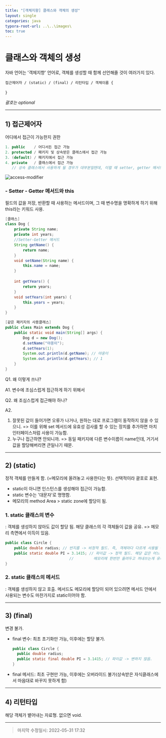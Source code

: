 ```yaml
---
title: "[객체지향] 클래스와 객체의 생성"
layout: single
categories: java
typora-root-url: ..\..\images\
toc: true
---
```


# 클래스와 객체의 생성



자바 언어는 '객체지향' 언어로, 객체를 생성할 때 함께 선언해줄 것이 여러가지 있다.

```
접근제어자 / (static) / (final) / 리턴타입 / 객체이름 {

}
```

*괄호는 optional*

------



## 1) 접근제어자

어디에서 접근이 가능한지 권한

```java
1. public    / 어디서든 접근 가능
2. protected / 패키지 및 상속받은 클래스에서 접근 가능
3. (default) / 패키지에서 접근 가능
4. private   / 클래스에서 접근 가능 
   // 상속 클래스에서 사용하게 될 경우가 대부분일텐데, 이럴 때 setter, getter 메서드 활용
```

![access-modifier](..\..\images\access-modifier.PNG)

### - Setter - Getter 메서드와 this

필드의 값을 저장, 반환할 때 사용하는 메서드이며, 그 때 변수명을 명확하게 하기 위해 this라는 키워드 사용.

```java
[클래스]
class Dog {
    private String name;
    private int years;
    //Setter-Getter 메서드
    String getName() {
        return name;
    }
    void setName(String name) {
        this.name = name;
    }
    
    int getYears() {
        return years;
    }
    void setYears(int years) {
        this.years = years;
    }
}
```

```java
[같은 패키지의 사용클래스]
public class Main extends Dog {
	public static void main(String[] args) {
        Dog d = new Dog();
        d.setName("야옹이");
        d.setYears(1);
        System.out.println(d.getName); // 야옹이
        System.out.println(d.getYears); // 1
	}
}
```

Q1. 왜 이렇게 쓰나?

A1. 변수에 조심스럽게 접근하게 하기 위해서

Q2. 왜 조심스럽게 접근해야 하나?

A2. 

1) 잘못된 값이 들어가면 오류가 나거나, 원하는 대로 프로그램이 동작하지 않을 수 있으니. => 이를 위해 set 메서드에 유효성 검사를 할 수 있는 장치를 추가하면 마치 인터페이스처럼 사용이 가능함. <br>
1) 누구나 접근하면 안되니까. => 동일 패키지에 다른 변수이름이 name인데, 거기서 값을 할당해버리면 큰일나기 때문.



------



## 2) (static)

정적 객체를 만들게 함. (=메모리에 올려놓고 사용한다는 뜻). 선택적이라 괄호로 표현.

- static이 아니면 인스턴스를 생성해야 접근이 가능함.
- static 변수는 '대문자'로 명명함.
- 메모리의 method Area > static zone에 할당이 됨.

### 1. static 클래스의 변수

: 객체를 생성하지 않아도 값이 할당 됨. 해당 클래스의 각 객체들이 값을 공유. => 메모리 측면에서 이득이 있음.

```java
public class Circle {
	public double radius; // 반지름 -> 비정적 필드. 즉, 객체마다 다르게 사용될 변수
	public static double PI = 3.1415; // 파이값 -> 정적 필드. 해당 값은 어느 객체에도 동일하게 사용가능.
							 //			메모리에 한번만 올려두고 꺼내쓰는게 유리.
}
```



### 2. static 클래스의 메서드

: 객체를 생성하지 않고 호출. 메서드도 메모리에 할당이 되어 있으려면 메서드 안에서 사용되는 변수도 마찬가지로 static이어야 함.

------



## 3) (final)

변경 불가.

- final 변수: 최초 초기화만 가능, 이후에는 할당 불가.

  ```java
  public class Circle {
  	public double radius;
  	public static final double PI = 3.1415; // 파이값 -> 변하지 않음.
  }
  ```

- final 메서드: 최초 구현만 가능, 이후에는 오버라이드 불가(상속받은 자식클래스에서 마음대로 바꾸지 못하게 함)

------



## 4) 리턴타입

해당 객체가 뱉어내는 자료형. 없으면 void.

------

> 마지막 수정일시: 2022-05-31 17:32